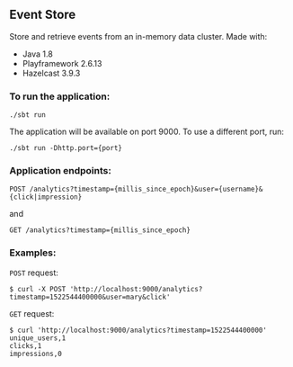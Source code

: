 ## Event Store

Store and retrieve events from an in-memory data cluster. Made with:

* Java 1.8
* Playframework 2.6.13
* Hazelcast 3.9.3

### To run the application:
```
./sbt run
```
The application will be available on port 9000. To use a different port, run:
```
./sbt run -Dhttp.port={port}
``` 

### Application endpoints:
```
POST /analytics?timestamp={millis_since_epoch}&user={username}&{click|impression}
```
and
```
GET /analytics?timestamp={millis_since_epoch}
```

### Examples:
`POST` request:
```
$ curl -X POST 'http://localhost:9000/analytics?timestamp=1522544400000&user=mary&click'
```

`GET` request:
```
$ curl 'http://localhost:9000/analytics?timestamp=1522544400000'
unique_users,1
clicks,1
impressions,0
```
